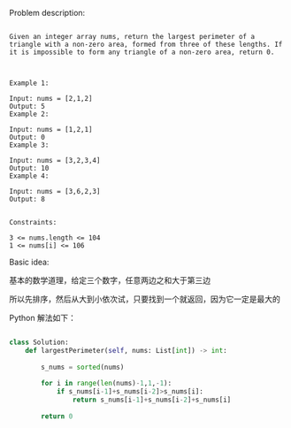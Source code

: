 
Problem description:

```

Given an integer array nums, return the largest perimeter of a triangle with a non-zero area, formed from three of these lengths. If it is impossible to form any triangle of a non-zero area, return 0.

 

Example 1:

Input: nums = [2,1,2]
Output: 5
Example 2:

Input: nums = [1,2,1]
Output: 0
Example 3:

Input: nums = [3,2,3,4]
Output: 10
Example 4:

Input: nums = [3,6,2,3]
Output: 8
 

Constraints:

3 <= nums.length <= 104
1 <= nums[i] <= 106

```

Basic idea:

基本的数学道理，给定三个数字，任意两边之和大于第三边

所以先排序，然后从大到小依次试，只要找到一个就返回，因为它一定是最大的

Python 解法如下：

```Python

class Solution:
    def largestPerimeter(self, nums: List[int]) -> int:
        
        s_nums = sorted(nums)
        
        for i in range(len(nums)-1,1,-1):
            if s_nums[i-1]+s_nums[i-2]>s_nums[i]:
                return s_nums[i-1]+s_nums[i-2]+s_nums[i]
        
        return 0

````